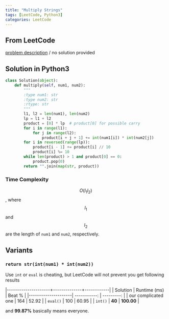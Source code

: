 ```yaml
---
title: "Multiply Strings"
tags: [LeetCode, Python3]
categories: LeetCode
---
```


## From LeetCode
[problem description](https://leetcode.com/problems/multiply-strings/description/)
/
no solution provided

## Solution in Python3
```python
class Solution(object):
    def multiply(self, num1, num2):
        """
        :type num1: str
        :type num2: str
        :rtype: str
        """
        l1, l2 = len(num1), len(num2)
        lp = l1 + l2   
        product = [0] * lp  # product[0] for possible carry
        for i in range(l1):
            for j in range(l2):
                product[i + j + 1] += int(num1[i]) * int(num2[j])
        for i in reversed(range(lp)):    
            product[i - 1] += product[i] // 10
            product[i] %= 10
        while len(product) > 1 and product[0] == 0:
            product.pop(0)
        return "".join(map(str, product))
```

### Time Complexity
$$O(l_1 l_2)$$, where $$l_1$$ and $$l_2$$ are the length of `num1` and `num2`, respectively.

## Variants

### `return str(int(num1) * int(num2))`
Use `int` or `eval` is cheating, but LeetCode will not prevent you get following results
 
|---------------------+--------------+------------|
| Solution            | Runtime (ms) | Beat %     |
|---------------------| -----------: | ---------: |
| our complicated one | 164          | 52.92      |
| `eval()`            | 100          | 60.95      |
| `int()`             | **40**       | **100.00** |

and **99.87%** basically means everyone.